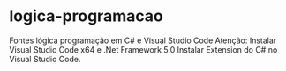 # logica-programacao
Fontes lógica programação em C# e Visual Studio Code
Atenção: Instalar Visual Studio Code x64 e .Net Framework 5.0
Instalar Extension do C# no Visual Studio Code.

